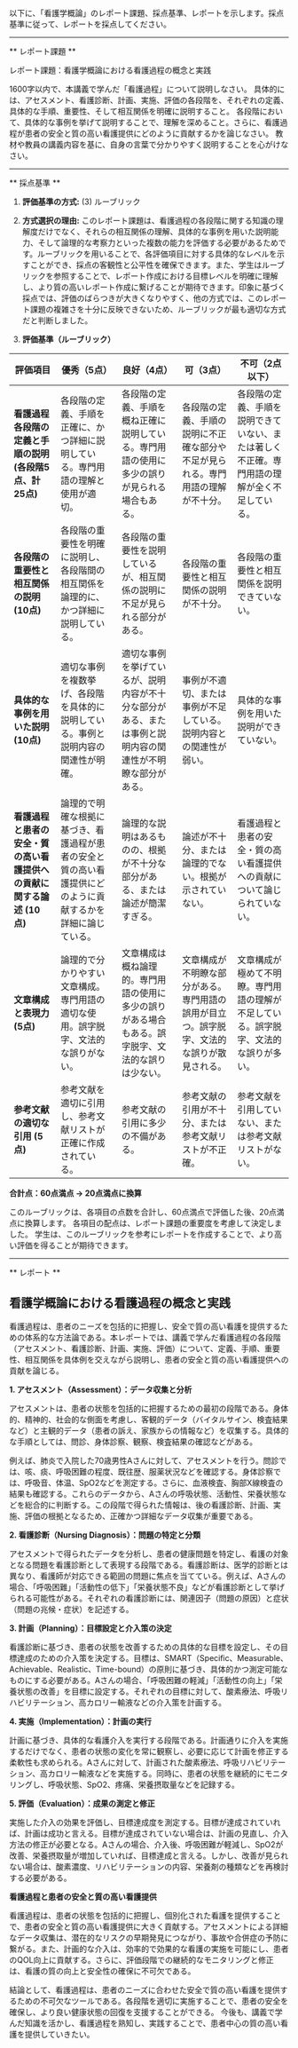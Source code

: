 以下に、「看護学概論」のレポート課題、採点基準、レポートを示します。採点基準に従って、レポートを採点してください。

---------------------------------------
** レポート課題 **

レポート課題：看護学概論における看護過程の概念と実践

1600字以内で、本講義で学んだ「看護過程」について説明しなさい。  具体的には、アセスメント、看護診断、計画、実施、評価の各段階を、それぞれの定義、具体的な手順、重要性、そして相互関係を明確に説明すること。  各段階において、具体的な事例を挙げて説明することで、理解を深めること。さらに、看護過程が患者の安全と質の高い看護提供にどのように貢献するかを論じなさい。  教材や教員の講義内容を基に、自身の言葉で分かりやすく説明することを心がけなさい。


---------------------------------------
** 採点基準 **

1. **評価基準の方式:** (3) ルーブリック

2. **方式選択の理由:**  このレポート課題は、看護過程の各段階に関する知識の理解度だけでなく、それらの相互関係の理解、具体的な事例を用いた説明能力、そして論理的な考察力といった複数の能力を評価する必要があるためです。ルーブリックを用いることで、各評価項目に対する具体的なレベルを示すことができ、採点の客観性と公平性を確保できます。また、学生はルーブリックを参照することで、レポート作成における目標レベルを明確に理解し、より質の高いレポート作成に繋げることが期待できます。印象に基づく採点では、評価のばらつきが大きくなりやすく、他の方式では、このレポート課題の複雑さを十分に反映できないため、ルーブリックが最も適切な方式だと判断しました。


3. **評価基準（ルーブリック）**

| 評価項目 | 優秀（5点） | 良好（4点） | 可（3点） | 不可（2点以下） |
|---|---|---|---|---|
| **看護過程各段階の定義と手順の説明 (各段階5点、計25点)** | 各段階の定義、手順を正確に、かつ詳細に説明している。専門用語の理解と使用が適切。 | 各段階の定義、手順を概ね正確に説明している。専門用語の使用に多少の誤りが見られる場合もある。 | 各段階の定義、手順の説明に不正確な部分や不足が見られる。専門用語の理解が不十分。 | 各段階の定義、手順を説明できていない、または著しく不正確。専門用語の理解が全く不足している。 |
| **各段階の重要性と相互関係の説明 (10点)** | 各段階の重要性を明確に説明し、各段階間の相互関係を論理的に、かつ詳細に説明している。 | 各段階の重要性を説明しているが、相互関係の説明に不足が見られる部分がある。 | 各段階の重要性と相互関係の説明が不十分。 | 各段階の重要性と相互関係を説明できていない。 |
| **具体的な事例を用いた説明 (10点)** | 適切な事例を複数挙げ、各段階を具体的に説明している。事例と説明内容の関連性が明確。 | 適切な事例を挙げているが、説明内容が不十分な部分がある、または事例と説明内容の関連性が不明瞭な部分がある。 | 事例が不適切、または事例が不足している。説明内容との関連性が弱い。 | 具体的な事例を用いた説明ができていない。 |
| **看護過程と患者の安全・質の高い看護提供への貢献に関する論述 (10点)** | 論理的で明確な根拠に基づき、看護過程が患者の安全と質の高い看護提供にどのように貢献するかを詳細に論じている。 | 論理的な説明はあるものの、根拠が不十分な部分がある、または論述が簡潔すぎる。 | 論述が不十分、または論理的でない。根拠が示されていない。 | 看護過程と患者の安全・質の高い看護提供への貢献について論じられていない。 |
| **文章構成と表現力 (5点)** | 論理的で分かりやすい文章構成。専門用語の適切な使用。誤字脱字、文法的な誤りがない。 | 文章構成は概ね論理的。専門用語の使用に多少の誤りがある場合もある。誤字脱字、文法的な誤りは少ない。 | 文章構成が不明瞭な部分がある。専門用語の誤用が目立つ。誤字脱字、文法的な誤りが散見される。 | 文章構成が極めて不明瞭。専門用語の理解が不足している。誤字脱字、文法的な誤りが多い。 |
| **参考文献の適切な引用 (5点)** | 参考文献を適切に引用し、参考文献リストが正確に作成されている。 | 参考文献の引用に多少の不備がある。 | 参考文献の引用が不十分、または参考文献リストが不正確。 | 参考文献を引用していない、または参考文献リストがない。 |


**合計点：60点満点 → 20点満点に換算**


このルーブリックは、各項目の点数を合計し、60点満点で評価した後、20点満点に換算します。  各項目の配点は、レポート課題の重要度を考慮して決定しました。  学生は、このルーブリックを参考にレポートを作成することで、より高い評価を得ることが期待できます。


---------------------------------------
** レポート **
## 看護学概論における看護過程の概念と実践

看護過程は、患者のニーズを包括的に把握し、安全で質の高い看護を提供するための体系的な方法論である。本レポートでは、講義で学んだ看護過程の各段階（アセスメント、看護診断、計画、実施、評価）について、定義、手順、重要性、相互関係を具体例を交えながら説明し、患者の安全と質の高い看護提供への貢献を論じる。

**1. アセスメント（Assessment）：データ収集と分析**

アセスメントは、患者の状態を包括的に把握するための最初の段階である。身体的、精神的、社会的な側面を考慮し、客観的データ（バイタルサイン、検査結果など）と主観的データ（患者の訴え、家族からの情報など）を収集する。具体的な手順としては、問診、身体診察、観察、検査結果の確認などがある。

例えば、肺炎で入院した70歳男性Aさんに対して、アセスメントを行う。問診では、咳、痰、呼吸困難の程度、既往歴、服薬状況などを確認する。身体診察では、呼吸音、体温、SpO2などを測定する。さらに、血液検査、胸部X線検査の結果も確認する。これらのデータから、Aさんの呼吸状態、活動性、栄養状態などを総合的に判断する。この段階で得られた情報は、後の看護診断、計画、実施、評価の根拠となるため、正確かつ詳細なデータ収集が重要である。

**2. 看護診断（Nursing Diagnosis）：問題の特定と分類**

アセスメントで得られたデータを分析し、患者の健康問題を特定し、看護の対象となる問題を看護診断として表現する段階である。看護診断は、医学的診断とは異なり、看護師が対応できる範囲の問題に焦点を当てている。例えば、Aさんの場合、「呼吸困難」「活動性の低下」「栄養状態不良」などが看護診断として挙げられる可能性がある。それぞれの看護診断には、関連因子（問題の原因）と症状（問題の兆候・症状）を記述する。

**3. 計画（Planning）：目標設定と介入策の決定**

看護診断に基づき、患者の状態を改善するための具体的な目標を設定し、その目標達成のための介入策を決定する。目標は、SMART（Specific、Measurable、Achievable、Realistic、Time-bound）の原則に基づき、具体的かつ測定可能なものにする必要がある。Aさんの場合、「呼吸困難の軽減」「活動性の向上」「栄養状態の改善」を目標に設定する。それぞれの目標に対して、酸素療法、呼吸リハビリテーション、高カロリー輸液などの介入策を計画する。

**4. 実施（Implementation）：計画の実行**

計画に基づき、具体的な看護介入を実行する段階である。計画通りに介入を実施するだけでなく、患者の状態の変化を常に観察し、必要に応じて計画を修正する柔軟性も求められる。Aさんに対して、計画された酸素療法、呼吸リハビリテーション、高カロリー輸液などを実施する。同時に、患者の状態を継続的にモニタリングし、呼吸状態、SpO2、疼痛、栄養摂取量などを記録する。

**5. 評価（Evaluation）：成果の測定と修正**

実施した介入の効果を評価し、目標達成度を測定する。目標が達成されていれば、計画は成功と言える。目標が達成されていない場合は、計画の見直し、介入方法の修正が必要となる。Aさんの場合、介入後、呼吸困難が軽減し、SpO2が改善、栄養摂取量が増加していれば、目標達成と言える。しかし、改善が見られない場合は、酸素濃度、リハビリテーションの内容、栄養剤の種類などを再検討する必要がある。


**看護過程と患者の安全と質の高い看護提供**

看護過程は、患者の状態を包括的に把握し、個別化された看護を提供することで、患者の安全と質の高い看護提供に大きく貢献する。アセスメントによる詳細なデータ収集は、潜在的なリスクの早期発見につながり、事故や合併症の予防に繋がる。また、計画的な介入は、効率的で効果的な看護の実施を可能にし、患者のQOL向上に貢献する。さらに、評価段階での継続的なモニタリングと修正は、看護の質の向上と安全性の確保に不可欠である。

結論として、看護過程は、患者のニーズに合わせた安全で質の高い看護を提供するための不可欠なツールである。各段階を適切に実施することで、患者の安全を確保し、より良い健康状態の回復を支援することができる。  今後も、講義で学んだ知識を活かし、看護過程を熟知し、実践することで、患者中心の質の高い看護を提供していきたい。



